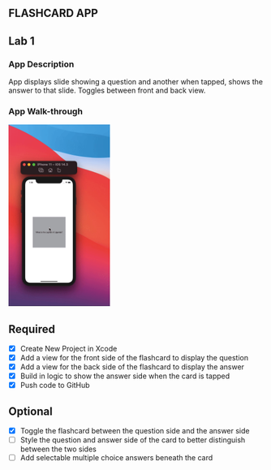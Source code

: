 ## FLASHCARD APP

## Lab 1

### App Description
App displays slide showing a question and another when tapped, shows the answer to that slide. Toggles between front and back view.

### App Walk-through

<img src="https://raw.githubusercontent.com/Rat-a-tail/Flashcards/main/ezgif.com-gif-maker%20(4).gif" width=200><br>

## Required
- [x] Create New Project in Xcode
- [x] Add a view for the front side of the flashcard to display the question
- [x] Add a view for the back side of the flashcard to display the answer
- [x] Build in logic to show the answer side when the card is tapped
- [x] Push code to GitHub
## Optional
- [x] Toggle the flashcard between the question side and the answer side
- [ ] Style the question and answer side of the card to better distinguish between the two sides
- [ ] Add selectable multiple choice answers beneath the card
